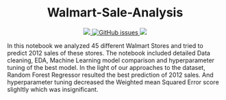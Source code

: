 <h1 align = 'center'> Walmart-Sale-Analysis </h1>
<p align = 'center'>
  
 <a href = 'https://www.python.org/downloads/release/python-396/'>
   <img src = 'https://img.shields.io/badge/python-v3.9-blue'>
 </a>

 <a href="https://github.com/orkunaran/Walmart-Sale-Analysis/issues">
  <img alt="GitHub issues" src="https://img.shields.io/github/issues/orkunaran/Walmart-Sale-Analysis">
 </a>
 
 <img src = 'https://badges.pufler.dev/visits/orkunaran/Walmart-Sale-Analysis'>
  


  In this notebook we analyzed 45 different Walmart Stores and tried to predict 2012 sales of these stores. The notebook included detailed Data cleaning, EDA, Machine Learning model comparison and hyperparameter tuning of the best model. In the light of our approaches to the dataset, Random Forest Regressor resulted the best prediction of 2012 sales. And hyperparameter tuning decreased the Weighted mean Squared Error score slighltly which was insignificant. 
  
  
